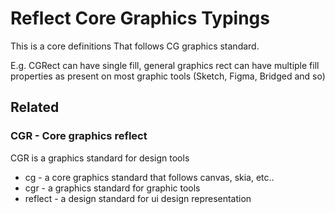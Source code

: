 # Reflect Core Graphics Typings

This is a core definitions That follows CG graphics standard.

E.g. CGRect can have single fill, general graphics rect can have multiple fill properties as present on most graphic tools (Sketch, Figma, Bridged and so)

## Related

### CGR - Core graphics reflect

CGR is a graphics standard for design tools

-   cg - a core graphics standard that follows canvas, skia, etc..
-   cgr - a graphics standard for graphic tools
-   reflect - a design standard for ui design representation

